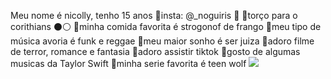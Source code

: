 Meu nome é nicolly, tenho 15 anos
🔹insta: @_noguiris 💛
🔹torço para o corithians ⚫⚪
🔹minha comida favorita é strogonof de frango
🔹meu tipo de música avoria é funk e reggae
🔹meu maior sonho é ser juiza
🔹adoro filme de terror, romance e fantasia
🔹adoro assistir tiktok
🔹gosto de algumas musicas da Taylor Swift
🔹minha serie favorita é teen wolf
![](https://media1.tenor.com/m/lf9CL7z4LsoAAAAC/aiming-allison-argent.gif)



